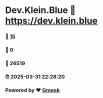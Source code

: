 # Dev.Klein.Blue :link: https://dev.klein.blue 
### :page_facing_up: [15](https://dev.klein.blue/tag.html) 
### :speech_balloon: 0 
### :hibiscus: 26519 
### :alarm_clock: 2025-03-31 22:28:20 
### Powered by :heart: [Gmeek](https://github.com/Meekdai/Gmeek)
